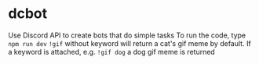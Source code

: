 # dcbot
Use Discord API to create bots that do simple tasks
To run the code, type `npm run dev`
`!gif` without keyword will return a cat's gif meme by default. If a keyword is attached, e.g. `!gif dog` a dog gif meme is returned

